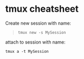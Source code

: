 # tmux cheatsheet
Create new session with name:

> `tmux new -s MySession`
    
attach to session with name:

    tmux a -t MySession
